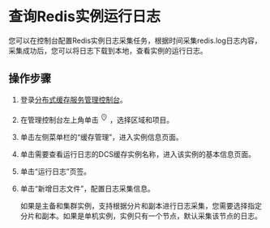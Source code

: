 # 查询Redis实例运行日志<a name="ZH-CN_TOPIC_0284242777"></a>

您可以在控制台配置Redis实例日志采集任务，根据时间采集redis.log日志内容，采集成功后，您可以将日志下载到本地，查看实例的运行日志。

## 操作步骤<a name="section173422026132015"></a>

1.  登录[分布式缓存服务管理控制台](https://console.huaweicloud.com/dcs)。
2.  在管理控制台左上角单击![](figures/icon-region.png)，选择区域和项目。
3.  单击左侧菜单栏的“缓存管理”，进入实例信息页面。
4.  单击需要查看运行日志的DCS缓存实例名称，进入该实例的基本信息页面。
5.  单击“运行日志”页签。
6.  单击“新增日志文件”，配置日志采集信息。

    如果是主备和集群实例，支持根据分片和副本进行日志采集，您需要选择指定分片和副本。如果是单机实例，实例只有一个节点，默认采集该节点的日志。


